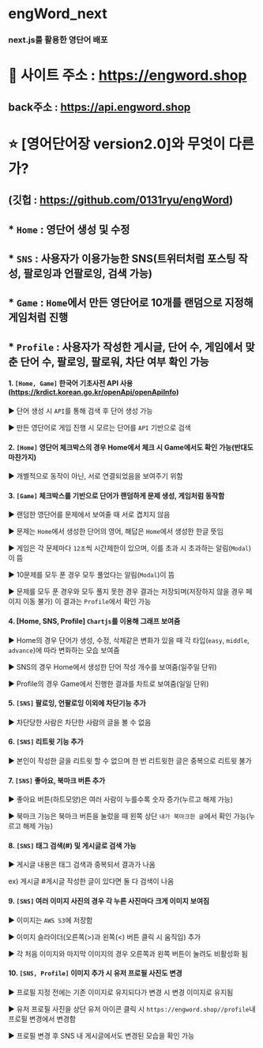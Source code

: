 # engWord_next
### next.js를 활용한 영단어 배포

# 📖 사이트 주소 : https://engword.shop
## back주소 : https://api.engword.shop

# ⭐ [영어단어장 version2.0]와 무엇이 다른가?
## (깃헙 : https://github.com/0131ryu/engWord)

## * `Home` : 영단어 생성 및 수정 
## * `SNS` : 사용자가 이용가능한 SNS(트위터처럼 포스팅 작성, 팔로잉과 언팔로잉, 검색 가능)
## * `Game` : `Home`에서 만든 영단어로 10개를 랜덤으로 지정해 게임처럼 진행
## * `Profile` : 사용자가 작성한 게시글, 단어 수, 게임에서 맞춘 단어 수, 팔로잉, 팔로워, 차단 여부 확인 가능

#### 1. `[Home, Game]` 한국어 기초사전 API 사용(https://krdict.korean.go.kr/openApi/openApiInfo)

▶ 단어 생성 시 `API`를 통해 검색 후 단어 생성 가능 

▶ 만든 영단어로 게임 진행 시 모르는 단어를 `API` 기반으로 검색

#### 2. `[Home]` 영단어 체크박스의 경우 Home에서 체크 시 Game에서도 확인 가능(반대도 마찬가지)

▶ 개별적으로 동작이 아닌, 서로 연결되었음을 보여주기 위함

#### 3. `[Game]` 체크박스를 기반으로 단어가 랜덤하게 문제 생성, 게임처럼 동작함

▶ 랜덤한 영단어를 문제에서 보여줄 때 서로 겹치지 않음 

▶ 문제는 `Home`에서 생성한 단어의 영어, 해답은 `Home`에서 생성한 한글 뜻임

▶ 게임은 각 문제마다 `12초`씩 시간제한이 있으며, 이를 초과 시 초과하는 알림(`Modal`)이 뜸

▶ 10문제를 모두 푼 경우 모두 풀었다는 알림(`Modal`)이 뜸

▶ 문제를 모두 푼 경우와 모두 풀지 못한 경우 결과는 저장되며(저장하지 않을 경우 페이지 이동 불가) 
이 결과는 `Profile`에서 확인 가능

#### 4. [Home, SNS, Profile] `Chartjs`를 이용해 그래프 보여줌

▶ Home의 경우 단어가 생성, 수정, 삭제같은 변화가 있을 때 각 타입(`easy`, `middle`, `advance`)에 따라 변화하는 모습 보여줌

▶ SNS의 경우 Home에서 생성한 단어 작성 개수를 보여줌(일주일 단위)

▶ Profile의 경우 Game에서 진행한 결과를 차트로 보여줌(일일 단위)

#### 5. `[SNS]` 팔로잉, 언팔로잉 이외에 차단기능 추가

▶ 차단당한 사람은 차단한 사람의 글을 볼 수 없음

####  6. `[SNS]` 리트윗 기능 추가 

▶ 본인이 작성한 글을 리트윗 할 수 없으며 한 번 리트윗한 글은 중복으로 리트윗 불가

#### 7. `[SNS]` 좋아요, 북마크 버튼 추가

▶ 좋아요 버튼(하트모양)은 여러 사람이 누를수록 숫자 증가(누르고 해제 가능)

▶ 북마크 기능은 북마크 버튼을 눌렀을 때 왼쪽 상단 `내가 북마크한 글`에서 확인 가능(누르고 해제 가능)

#### 8. `[SNS]` 태그 검색(#) 및 게시글로 검색 가능

▶ 게시글 내용은 태그 검색과 중복되서 결과가 나옴 

ex) 게시글 #게시글 작성한 글이 있다면 둘 다 검색이 나옴

####  9. `[SNS]` 여러 이미지 사진의 경우 각 누른 사진마다 크게 이미지 보여짐

▶ 이미지는 `AWS S3`에 저장함

▶ 이미지 슬라이더(오른쪽(>)과 왼쪽(<) 버튼 클릭 시 움직임) 추가

▶ 각 처음 이미지와 마지막 이미지의 경우 오른쪽과 왼쪽 버튼이 눌려도 비활성화 됨

#### 10. `[SNS, Profile]` 이미지 추가 시 유저 프로필 사진도 변경

▶ 프로필 지정 전에는 기존 이미지로 유지되다가 변경 시 변경 이미지로 유지됨

▶ 유저 프로필 사진을 상단 유저 아이콘 클릭 시 `https://engword.shop//profile`내 프로필 변경에서 변경함

▶ 프로필 변경 후 SNS 내 게시글에서도 변경된 모습을 확인 가능

